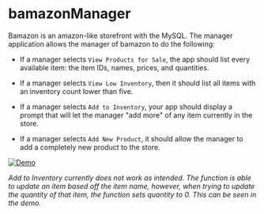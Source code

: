 # bamazonManager
Bamazon is an amazon-like storefront with the MySQL. The manager application allows the manager of bamazon to do the following:

  * If a manager selects `View Products for Sale`, the app should list every available item: the item IDs, names, prices, and quantities.

  * If a manager selects `View Low Inventory`, then it should list all items with an inventory count lower than five.

  * If a manager selects `Add to Inventory`, your app should display a prompt that will let the manager "add more" of any item currently in the store.

  * If a manager selects `Add New Product`, it should allow the manager to add a completely new product to the store.

[![Demo](https://i.imgur.com/0CJZC48.png)](https://www.youtube.com/watch?v=ukeLFSZy_Yc "Demo - Click to Watch!")

*Add to Inventory currently does not work as intended. The function is able to update an item based off the item name, however, when trying to update the quantity of that item, the function sets quantity to 0. This can be seen in the demo.*

